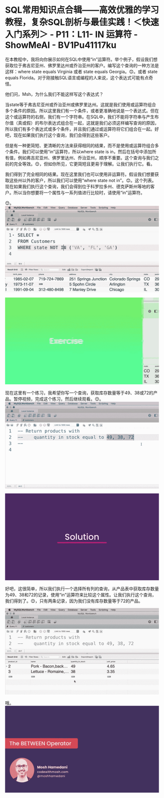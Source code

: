 # SQL常用知识点合辑——高效优雅的学习教程，复杂SQL剖析与最佳实践！＜快速入门系列＞ - P11：L11- IN 运算符 - ShowMeAI - BV1Pu41117ku

在本教程中，我将向你展示如何在SQL中使用“in”运算符。举个例子，假设我们想获取位于弗吉尼亚州、佛罗里达州或乔治亚州的客户。编写这个查询的一种方法是这样：where state equals Virginia 或者 state equals Georgia。😊。或者 state equals Florida。对于刚接触SQL语言或编程的人来说，这个表达式可能有点奇怪。

他们问，Msh，为什么我们不能这样写这个表达式？

当state等于弗吉尼亚州或乔治亚州或佛罗里达州。这就是我们使用或运算符组合多个条件的原因。所以这里我们有一个条件，或者更准确地说是一个表达式。但在这个或运算符的右侧，我们有一个字符串。在SQL中，我们不能将字符串与产生布尔值（真或假）的布尔表达式组合在一起，这就是我们必须这样编写查询的原因，所以我们有多个表达式或多个条件，并且我们通过或运算符将它们组合在一起。好吧，现在如果我们执行这个查询，我们会得到这些客户。

但是有一种更简短、更清晰的方法来获得相同的结果，而不是使用或运算符组合多个条件。我们可以使用“in”运算符，所以where state is in，然后在括号中添加所有值，例如弗吉尼亚州、佛罗里达州、乔治亚州，顺序不重要。这个查询与我们之前的完全等效。😊，但如你所见，它更简短且更易于理解。让我们执行它。看。

我们得到了完全相同的结果。现在这里我们也可以使用非运算符。假设我们想要获取这些州以外的客户，所以我们可以使用“where state not in”。😊。这个列表。现在如果我们执行这个查询，我们会得到位于科罗拉多州、德克萨斯州等地的客户。所以当你想要将一个属性与一系列值进行比较时，请使用“in”运算符。

😊。![](img/eab35ec39c882c6373782cbccb455f23_1.png)

![](img/eab35ec39c882c6373782cbccb455f23_2.png)

现在这里有一个练习，我希望你写一个查询，获取库存数量等于49、38或72的产品。暂停视频，完成这个练习，然后继续观看。😊。![](img/eab35ec39c882c6373782cbccb455f23_4.png)

![](img/eab35ec39c882c6373782cbccb455f23_5.png)

好吧，这很简单，所以我们执行一个选择所有列的查询，从产品表中获取库存数量为49、38和72的记录，使用“in”运算符来比较这个属性。让我们执行这个查询，我们得到了。😊，只有两条记录，因为我们没有库存数量等于72的产品。

![](img/eab35ec39c882c6373782cbccb455f23_7.png)

哦。![](img/eab35ec39c882c6373782cbccb455f23_9.png)

